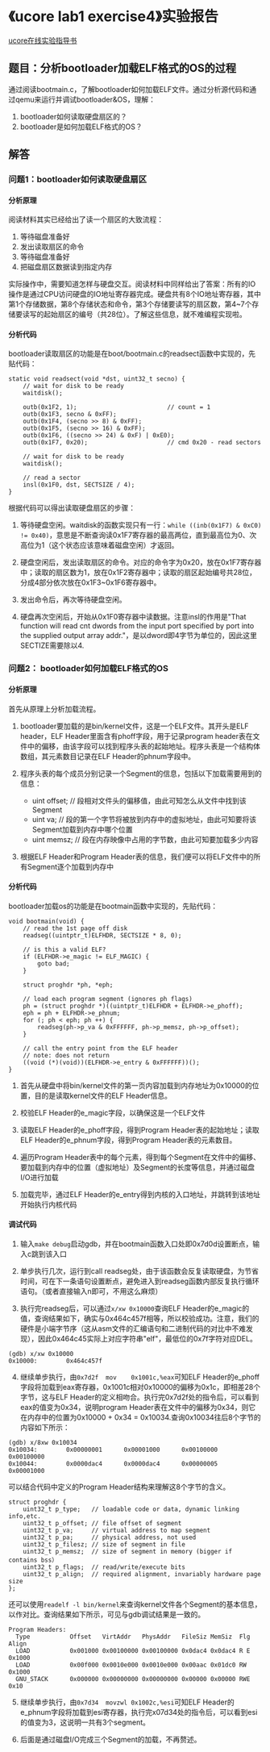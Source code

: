# 《ucore lab1 exercise4》实验报告

[ucore在线实验指导书](https://chyyuu.gitbooks.io/ucore_os_docs/content/)

## 题目：分析bootloader加载ELF格式的OS的过程

通过阅读bootmain.c，了解bootloader如何加载ELF文件。通过分析源代码和通过qemu来运行并调试bootloader&OS，理解：

1. bootloader如何读取硬盘扇区的？
2. bootloader是如何加载ELF格式的OS？

## 解答

### 问题1：bootloader如何读取硬盘扇区

#### 分析原理
阅读材料其实已经给出了读一个扇区的大致流程：
1. 等待磁盘准备好
2. 发出读取扇区的命令
3. 等待磁盘准备好
4. 把磁盘扇区数据读到指定内存

实际操作中，需要知道怎样与硬盘交互。阅读材料中同样给出了答案：所有的IO操作是通过CPU访问硬盘的IO地址寄存器完成。硬盘共有8个IO地址寄存器，其中第1个存储数据，第8个存储状态和命令，第3个存储要读写的扇区数，第4~7个存储要读写的起始扇区的编号（共28位）。了解这些信息，就不难编程实现啦。

#### 分析代码
bootloader读取扇区的功能是在boot/bootmain.c的readsect函数中实现的，先贴代码：
```
static void readsect(void *dst, uint32_t secno) {
    // wait for disk to be ready
    waitdisk();

    outb(0x1F2, 1);                         // count = 1
    outb(0x1F3, secno & 0xFF);
    outb(0x1F4, (secno >> 8) & 0xFF);
    outb(0x1F5, (secno >> 16) & 0xFF);
    outb(0x1F6, ((secno >> 24) & 0xF) | 0xE0);
    outb(0x1F7, 0x20);                      // cmd 0x20 - read sectors

    // wait for disk to be ready
    waitdisk();

    // read a sector
    insl(0x1F0, dst, SECTSIZE / 4);
}
```

根据代码可以得出读取硬盘扇区的步骤：

1. 等待硬盘空闲。waitdisk的函数实现只有一行：`while ((inb(0x1F7) & 0xC0) != 0x40)`，意思是不断查询读0x1F7寄存器的最高两位，直到最高位为0、次高位为1（这个状态应该意味着磁盘空闲）才返回。

2. 硬盘空闲后，发出读取扇区的命令。对应的命令字为0x20，放在0x1F7寄存器中；读取的扇区数为1，放在0x1F2寄存器中；读取的扇区起始编号共28位，分成4部分依次放在0x1F3~0x1F6寄存器中。

3. 发出命令后，再次等待硬盘空闲。

4. 硬盘再次空闲后，开始从0x1F0寄存器中读数据。注意insl的作用是"That function will read cnt dwords from the input port specified by port into the supplied output array addr."，是以dword即4字节为单位的，因此这里SECTIZE需要除以4.

### 问题2： bootloader如何加载ELF格式的OS

#### 分析原理

首先从原理上分析加载流程。

1. bootloader要加载的是bin/kernel文件，这是一个ELF文件。其开头是ELF header，ELF Header里面含有phoff字段，用于记录program header表在文件中的偏移，由该字段可以找到程序头表的起始地址。程序头表是一个结构体数组，其元素数目记录在ELF Header的phnum字段中。

2. 程序头表的每个成员分别记录一个Segment的信息，包括以下加载需要用到的信息：
    - uint offset; // 段相对文件头的偏移值，由此可知怎么从文件中找到该Segment
    - uint va; // 段的第一个字节将被放到内存中的虚拟地址，由此可知要将该Segment加载到内存中哪个位置
    - uint memsz; // 段在内存映像中占用的字节数，由此可知要加载多少内容

3. 根据ELF Header和Program Header表的信息，我们便可以将ELF文件中的所有Segment逐个加载到内存中

#### 分析代码

bootloader加载os的功能是在bootmain函数中实现的，先贴代码：
```
void bootmain(void) {
    // read the 1st page off disk
    readseg((uintptr_t)ELFHDR, SECTSIZE * 8, 0);

    // is this a valid ELF?
    if (ELFHDR->e_magic != ELF_MAGIC) {
        goto bad;
    }

    struct proghdr *ph, *eph;

    // load each program segment (ignores ph flags)
    ph = (struct proghdr *)((uintptr_t)ELFHDR + ELFHDR->e_phoff);
    eph = ph + ELFHDR->e_phnum;
    for (; ph < eph; ph ++) {
        readseg(ph->p_va & 0xFFFFFF, ph->p_memsz, ph->p_offset);
    }

    // call the entry point from the ELF header
    // note: does not return
    ((void (*)(void))(ELFHDR->e_entry & 0xFFFFFF))();
}
```

1. 首先从硬盘中将bin/kernel文件的第一页内容加载到内存地址为0x10000的位置，目的是读取kernel文件的ELF Header信息。

2. 校验ELF Header的e_magic字段，以确保这是一个ELF文件

3. 读取ELF Header的e_phoff字段，得到Program Header表的起始地址；读取ELF Header的e_phnum字段，得到Program Header表的元素数目。

4. 遍历Program Header表中的每个元素，得到每个Segment在文件中的偏移、要加载到内存中的位置（虚拟地址）及Segment的长度等信息，并通过磁盘I/O进行加载

5. 加载完毕，通过ELF Header的e_entry得到内核的入口地址，并跳转到该地址开始执行内核代码

#### 调试代码

1. 输入`make debug`启动gdb，并在bootmain函数入口处即0x7d0d设置断点，输入c跳到该入口

2. 单步执行几次，运行到call readseg处，由于该函数会反复读取硬盘，为节省时间，可在下一条语句设置断点，避免进入到readseg函数内部反复执行循环语句。（或者直接输入n即可，不用这么麻烦）

3. 执行完readseg后，可以通过`x/xw 0x10000`查询ELF Header的e_magic的值，查询结果如下，确实与0x464c457f相等，所以校验成功。注意，我们的硬件是小端字节序（这从asm文件的汇编语句和二进制代码的对比中不难发现），因此0x464c45实际上对应字符串"elf"，最低位的0x7f字符对应DEL。

```
(gdb) x/xw 0x10000
0x10000:        0x464c457f
```

4. 继续单步执行，由`0x7d2f  mov    0x1001c,%eax`可知ELF Header的e_phoff字段将加载到eax寄存器，0x1001c相对0x10000的偏移为0x1c，即相差28个字节，这与ELF Header的定义相吻合。执行完0x7d2f处的指令后，可以看到eax的值变为0x34，说明program Header表在文件中的偏移为0x34，则它在内存中的位置为0x10000 + 0x34 = 0x10034.查询0x10034往后8个字节的内容如下所示：
```
(gdb) x/8xw 0x10034
0x10034:        0x00000001      0x00001000      0x00100000      0x00100000
0x10044:        0x0000dac4      0x0000dac4      0x00000005      0x00001000
```

可以结合代码中定义的Program Header结构来理解这8个字节的含义。
```
struct proghdr {
    uint32_t p_type;   // loadable code or data, dynamic linking info,etc.
    uint32_t p_offset; // file offset of segment
    uint32_t p_va;     // virtual address to map segment
    uint32_t p_pa;     // physical address, not used
    uint32_t p_filesz; // size of segment in file
    uint32_t p_memsz;  // size of segment in memory (bigger if contains bss）
    uint32_t p_flags;  // read/write/execute bits
    uint32_t p_align;  // required alignment, invariably hardware page size
};
```

还可以使用`readelf -l bin/kernel`来查询kernel文件各个Segment的基本信息，以作对比。查询结果如下所示，可见与gdb调试结果是一致的。
```
Program Headers:
  Type           Offset   VirtAddr   PhysAddr   FileSiz MemSiz  Flg Align
  LOAD           0x001000 0x00100000 0x00100000 0x0dac4 0x0dac4 R E 0x1000
  LOAD           0x00f000 0x0010e000 0x0010e000 0x00aac 0x01dc0 RW  0x1000
  GNU_STACK      0x000000 0x00000000 0x00000000 0x00000 0x00000 RWE 0x10
```

5. 继续单步执行，由`0x7d34  movzwl 0x1002c,%esi`可知ELF Header的e_phnum字段将加载到esi寄存器，执行完x07d34处的指令后，可以看到esi的值变为3，这说明一共有3个segment。

6. 后面是通过磁盘I/O完成三个Segment的加载，不再赘述。
